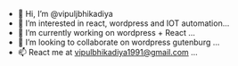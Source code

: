 - 👋 Hi, I’m @vipuljbhikadiya
- 👀 I’m interested in react, wordpress and IOT automation...
- 🌱 I’m currently working on wordpress + React ...
- 💞️ I’m looking to collaborate on wordpress gutenburg ...
- 📫 React me at vipulbhikadiya1991@gmail.com ...

<!---
vipuljbhikadiya/vipuljbhikadiya is a ✨ special ✨ repository because its `README.md` (this file) appears on your GitHub profile.
You can click the Preview link to take a look at your changes.
--->
